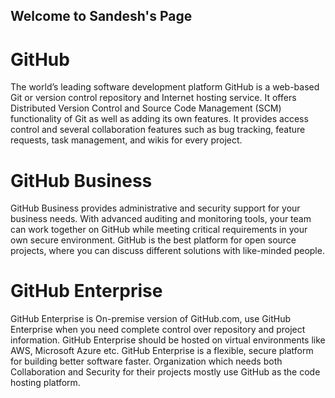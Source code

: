 ## Welcome to Sandesh's Page
# GitHub
The world’s leading software development platform GitHub is a web-based Git or version control repository and Internet hosting service. It offers Distributed Version Control and Source Code Management (SCM) functionality of Git as well as adding its own features. It provides access control and several collaboration features such as bug tracking, feature requests, task management, and wikis for every project.

# GitHub Business
   GitHub Business provides administrative and security support for your business needs. With advanced auditing and monitoring tools, your team can work together on GitHub while meeting critical requirements in your own secure environment. GitHub is the best platform for open source projects, where you can discuss different solutions with like-minded people.
 # GitHub Enterprise
   GitHub Enterprise is On-premise version of GitHub.com, use GitHub Enterprise when you need complete control over repository and project information. GitHub Enterprise should be hosted on virtual environments like AWS, Microsoft Azure etc. GitHub Enterprise is a flexible, secure platform for building better software faster. Organization which needs both Collaboration and Security for their projects mostly use GitHub as the code hosting platform.

